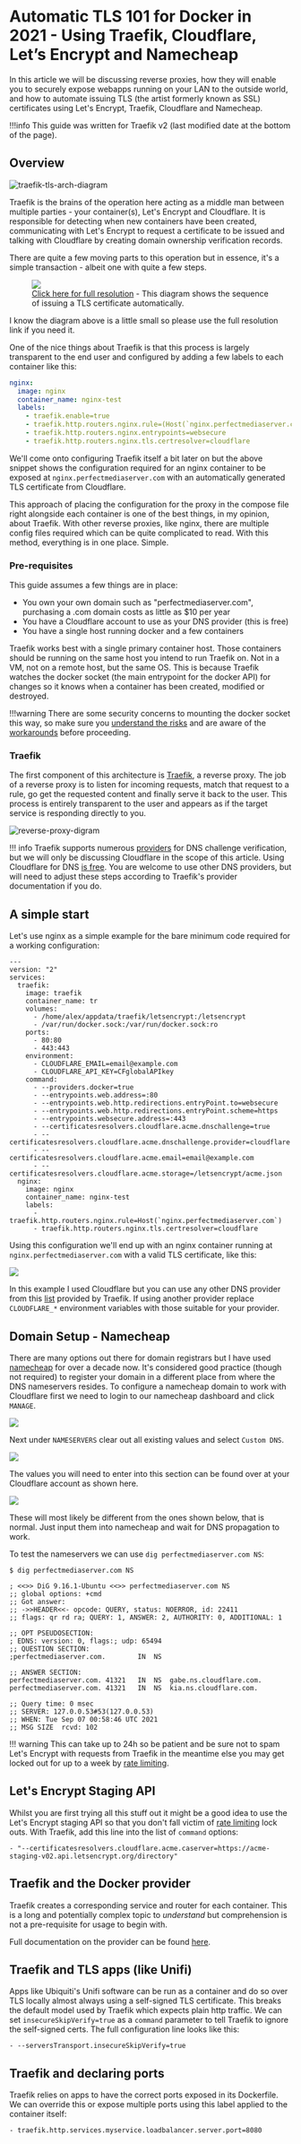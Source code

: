 # Automatic TLS 101 for Docker in 2021 - Using Traefik, Cloudflare, Let’s Encrypt and Namecheap

In this article we will be discussing reverse proxies, how they will enable you to securely expose webapps running on your LAN to the outside world, and how to automate issuing TLS (the artist formerly known as SSL) certificates using Let's Encrypt, Traefik, Cloudflare and Namecheap.

!!!info
    This guide was written for Traefik v2 (last modified date at the bottom of the page).

## Overview

![traefik-tls-arch-diagram](../images/traefik101/traefik-tls-arch-diag.png)

Traefik is the brains of the operation here acting as a middle man between multiple parties - your container(s), Let's Encrypt and Cloudflare. It is responsible for detecting when new containers have been created, communicating with Let's Encrypt to request a certificate to be issued and talking with Cloudflare by creating domain ownership verification records.   

There are quite a few moving parts to this operation but in essence, it's a simple transaction - albeit one with quite a few steps.

<figure>
  <img src="../images/traefik101/tls-cert-issuing-sequence.png"/>
  <figcaption><a href="../images/traefik101/tls-cert-issuing-sequence.png" target="_blank">Click here for full resolution</a> - This diagram shows the sequence of issuing a TLS certificate automatically.</figcaption>
</figure>

I know the diagram above is a little small so please use the full resolution link if you need it. 

One of the nice things about Traefik is that this process is largely transparent to the end user and configured by adding a few labels to each container like this:

``` yaml
nginx:
  image: nginx
  container_name: nginx-test
  labels:
    - traefik.enable=true
    - traefik.http.routers.nginx.rule=(Host(`nginx.perfectmediaserver.com`)
    - traefik.http.routers.nginx.entrypoints=websecure
    - traefik.http.routers.nginx.tls.certresolver=cloudflare
```

We'll come onto configuring Traefik itself a bit later on but the above snippet shows the configuration required for an nginx container to be exposed at `nginx.perfectmediaserver.com` with an automatically generated TLS certificate from Cloudflare.

This approach of placing the configuration for the proxy in the compose file right alongside each container is one of the best things, in my opinion, about Traefik. With other reverse proxies, like nginx, there are multiple config files required which can be quite complicated to read. With this method, everything is in one place. Simple.

### Pre-requisites

This guide assumes a few things are in place:

* You own your own domain such as "perfectmediaserver.com", purchasing a .com domain costs as little as $10 per year
* You have a Cloudflare account to use as your DNS provider (this is free)
* You have a single host running docker and a few containers

Traefik works best with a single primary container host. Those containers should be running on the same host you intend to run Traefik on. Not in a VM, not on a remote host, but the same OS. This is because Traefik watches the docker socket (the main entrypoint for the docker API) for changes so it knows when a container has been created, modified or destroyed. 

!!!warning
    There are some security concerns to mounting the docker socket this way, so make sure you [understand the risks](https://raesene.github.io/blog/2016/03/06/The-Dangers-Of-Docker.sock/) and are aware of the [workarounds](https://chriswiegman.com/2019/11/protecting-your-docker-socket-with-traefik-2/) before proceeding.

### Traefik

The first component of this architecture is [Traefik](https://traefik.io/), a reverse proxy. The job of a reverse proxy is to listen for incoming requests, match that request to a rule, go get the requested content and finally serve it back to the user. This process is entirely transparent to the user and appears as if the target service is responding directly to you.

![reverse-proxy-digram](../images/traefik101/reverseproxy.png)

!!! info
    Traefik supports numerous [providers](https://doc.traefik.io/traefik/https/acme/#providers) for DNS challenge verification, but we will only be discussing Cloudflare in the scope of this article. Using Cloudflare for DNS [is free](https://www.cloudflare.com/plans/). You are welcome to use other DNS providers, but will need to adjust these steps according to Traefik's provider documentation if you do.

## A simple start

Let's use nginx as a simple example for the bare minimum code required for a working configuration:

```
---
version: "2"
services:
  traefik:
    image: traefik
    container_name: tr
    volumes:
      - /home/alex/appdata/traefik/letsencrypt:/letsencrypt
      - /var/run/docker.sock:/var/run/docker.sock:ro
    ports:
      - 80:80
      - 443:443
    environment:
      - CLOUDFLARE_EMAIL=email@example.com
      - CLOUDFLARE_API_KEY=CFglobalAPIkey
    command:
      - --providers.docker=true
      - --entrypoints.web.address=:80
      - --entrypoints.web.http.redirections.entryPoint.to=websecure
      - --entrypoints.web.http.redirections.entryPoint.scheme=https
      - --entrypoints.websecure.address=:443
      - --certificatesresolvers.cloudflare.acme.dnschallenge=true
      - --certificatesresolvers.cloudflare.acme.dnschallenge.provider=cloudflare
      - --certificatesresolvers.cloudflare.acme.email=email@example.com
      - --certificatesresolvers.cloudflare.acme.storage=/letsencrypt/acme.json
  nginx:
    image: nginx
    container_name: nginx-test
    labels:
      - traefik.http.routers.nginx.rule=Host(`nginx.perfectmediaserver.com`)
      - traefik.http.routers.nginx.tls.certresolver=cloudflare
```

Using this configuration we'll end up with an nginx container running at `nginx.perfectmediaserver.com` with a valid TLS certificate, like this:

<img src="../images/traefik101/nginx.png" align="center">

In this example I used Cloudflare but you can use any other DNS provider from this [list](https://doc.traefik.io/traefik/https/acme/#providers) provided by Traefik. If using another provider replace `CLOUDFLARE_*` environment variables with those suitable for your provider.

## Domain Setup - Namecheap

There are many options out there for domain registrars but I have used [namecheap](https://www.namecheap.com/) for over a decade now. It's considered good practice (though not required) to register your domain in a different place from where the DNS nameservers resides. To configure a namecheap domain to work with Cloudflare first we need to login to our namecheap dashboard and click `MANAGE`.

<img src="../images/traefik101/namecheap-manage.png" align="center">

Next under `NAMESERVERS` clear out all existing values and select `Custom DNS`. 

<img src="../images/traefik101/namecheap-nameservers.png" align="center">

The values you will need to enter into this section can be found over at your Cloudflare account as shown here.

<img src="../images/traefik101/cloudflare-nameservers.png" align="center">

These will most likely be different from the ones shown below, that is normal. Just input them into namecheap and wait for DNS propagation to work.

To test the nameservers we can use `dig perfectmediaserver.com NS`:

```
$ dig perfectmediaserver.com NS

; <<>> DiG 9.16.1-Ubuntu <<>> perfectmediaserver.com NS
;; global options: +cmd
;; Got answer:
;; ->>HEADER<<- opcode: QUERY, status: NOERROR, id: 22411
;; flags: qr rd ra; QUERY: 1, ANSWER: 2, AUTHORITY: 0, ADDITIONAL: 1

;; OPT PSEUDOSECTION:
; EDNS: version: 0, flags:; udp: 65494
;; QUESTION SECTION:
;perfectmediaserver.com.		IN	NS

;; ANSWER SECTION:
perfectmediaserver.com.	41321	IN	NS	gabe.ns.cloudflare.com.
perfectmediaserver.com.	41321	IN	NS	kia.ns.cloudflare.com.

;; Query time: 0 msec
;; SERVER: 127.0.0.53#53(127.0.0.53)
;; WHEN: Tue Sep 07 00:58:46 UTC 2021
;; MSG SIZE  rcvd: 102
```

!!! warning This can take up to 24h so be patient and be sure not to spam Let's Encrypt with requests from Traefik in the meantime else you may get locked out for up to a week by [rate limiting](https://letsencrypt.org/docs/rate-limits/).

## Let's Encrypt Staging API

Whilst you are first trying all this stuff out it might be a good idea to use the Let's Encrypt staging API so that you don't fall victim of [rate limiting](https://letsencrypt.org/docs/rate-limits/) lock outs. With Traefik, add this line into the list of `command` options:

  `- "--certificatesresolvers.cloudflare.acme.caserver=https://acme-staging-v02.api.letsencrypt.org/directory"`

## Traefik and the Docker provider

Traefik creates a corresponding service and router for each container. This is a long and potentially complex topic to *understand* but comprehension is not a pre-requisite for usage to begin with.

Full documentation on the provider can be found [here](https://doc.traefik.io/traefik/routing/providers/docker/).

## Traefik and TLS apps (like Unifi)

Apps like Ubiquiti's Unifi software can be run as a container and do so over TLS locally almost always using a self-signed TLS certificate. This breaks the default model used by Traefik which expects plain http traffic. We can set `insecureSkipVerify=true` as a `command` parameter to tell Traefik to ignore the self-signed certs. The full configuration line looks like this:

  `- --serversTransport.insecureSkipVerify=true`
  
## Traefik and declaring ports

Traefik relies on apps to have the correct ports exposed in its Dockerfile. We can override this or expose multiple ports using this label applied to the container itself:

  `- traefik.http.services.myservice.loadbalancer.server.port=8080`